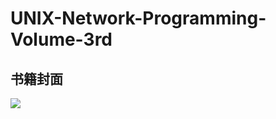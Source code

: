 # UNIX-Network-Programming-Volume-3rd

## 书籍封面

![](https://github.com/SolerHo/UNIX-Network-Programming-Volume-3rd/blob/master/Images/%E5%8D%B71%E4%B9%A6%E7%B1%8D%E5%B0%81%E9%9D%A2.png)
